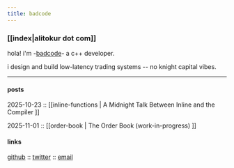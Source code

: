 ```yaml
---
title: badcode
---
```


### [[index|alitokur dot com]]


hola! i'm  -[badcode](https://www.imdb.com/title/tt2255900/characters/nm0009918?item=qt2061445&ref_=ext_shr_lnk)- a c++ developer.

i design and build low-latency trading systems -- no knight capital vibes.

---


#### posts 


2025-10-23 :: [[inline-functions | A Midnight Talk Between Inline and the Compiler ]]

2025-11-01 :: [[order-book | The Order Book (work-in-progress) ]]



#### links

[github](https://github.com/alitokur) :: 
[twitter](https://twitter.com/alitokur) :: 
[email](mailto:alitokurr@gmail.com)



